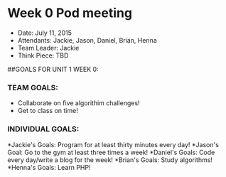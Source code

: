 # Week 0 Pod meeting

* Date: July 11, 2015
* Attendants: Jackie, Jason, Daniel, Brian, Henna
* Team Leader: Jackie
* Think Piece: TBD

##GOALS FOR UNIT 1 WEEK 0:

### TEAM GOALS: 
- Collaborate on five algorithim challenges!
- Get to class on time!

### INDIVIDUAL GOALS:
*Jackie's Goals: Program for at least thirty minutes every day!
*Jason's Goal: Go to the gym at least three times a week!
*Daniel's Goals: Code every day/write a blog for the week!
*Brian's Goals: Study algorithms!
*Henna's Goals: Learn PHP!

